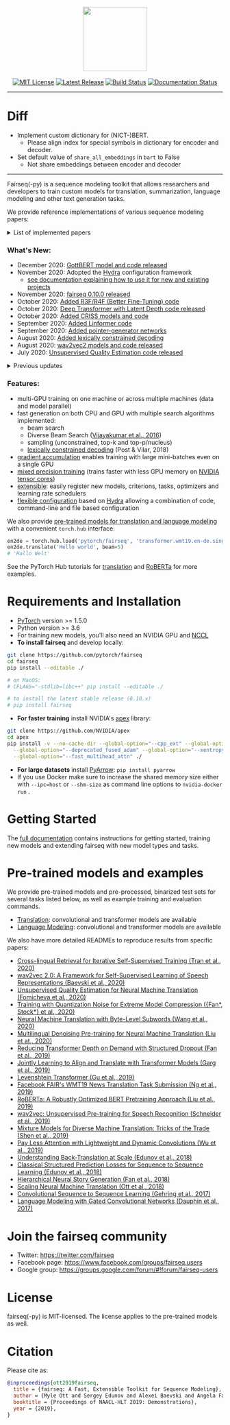 <p align="center">
  <img src="docs/fairseq_logo.png" width="150">
  <br />
  <br />
  <a href="https://github.com/pytorch/fairseq/blob/master/LICENSE"><img alt="MIT License" src="https://img.shields.io/badge/license-MIT-blue.svg" /></a>
  <a href="https://github.com/pytorch/fairseq/releases"><img alt="Latest Release" src="https://img.shields.io/github/release/pytorch/fairseq.svg" /></a>
  <a href="https://github.com/pytorch/fairseq/actions?query=workflow:build"><img alt="Build Status" src="https://github.com/pytorch/fairseq/workflows/build/badge.svg" /></a>
  <a href="https://fairseq.readthedocs.io/en/latest/?badge=latest"><img alt="Documentation Status" src="https://readthedocs.org/projects/fairseq/badge/?version=latest" /></a>
</p>

--------------------------------------------------------------------------------

# Diff
- Implement custom dictionary for (NICT-)BERT.
  - Please align index for special symbols in dictionary for encoder and decoder.
- Set default value of `share_all_embeddings` in `bart` to False
  - Not share embeddings between encoder and decoder

***


Fairseq(-py) is a sequence modeling toolkit that allows researchers and
developers to train custom models for translation, summarization, language
modeling and other text generation tasks.

We provide reference implementations of various sequence modeling papers:

<details><summary>List of implemented papers</summary><p>

* **Convolutional Neural Networks (CNN)**
  + [Language Modeling with Gated Convolutional Networks (Dauphin et al., 2017)](examples/language_model/conv_lm/README.md)
  + [Convolutional Sequence to Sequence Learning (Gehring et al., 2017)](examples/conv_seq2seq/README.md)
  + [Classical Structured Prediction Losses for Sequence to Sequence Learning (Edunov et al., 2018)](https://github.com/pytorch/fairseq/tree/classic_seqlevel)
  + [Hierarchical Neural Story Generation (Fan et al., 2018)](examples/stories/README.md)
  + [wav2vec: Unsupervised Pre-training for Speech Recognition (Schneider et al., 2019)](examples/wav2vec/README.md)
* **LightConv and DynamicConv models**
  + [Pay Less Attention with Lightweight and Dynamic Convolutions (Wu et al., 2019)](examples/pay_less_attention_paper/README.md)
* **Long Short-Term Memory (LSTM) networks**
  + Effective Approaches to Attention-based Neural Machine Translation (Luong et al., 2015)
* **Transformer (self-attention) networks**
  + Attention Is All You Need (Vaswani et al., 2017)
  + [Scaling Neural Machine Translation (Ott et al., 2018)](examples/scaling_nmt/README.md)
  + [Understanding Back-Translation at Scale (Edunov et al., 2018)](examples/backtranslation/README.md)
  + [Adaptive Input Representations for Neural Language Modeling (Baevski and Auli, 2018)](examples/language_model/README.adaptive_inputs.md)
  + [Lexically constrained decoding with dynamic beam allocation (Post & Vilar, 2018)](examples/constrained_decoding/README.md)
  + [Transformer-XL: Attentive Language Models Beyond a Fixed-Length Context (Dai et al., 2019)](examples/truncated_bptt/README.md)
  + [Adaptive Attention Span in Transformers (Sukhbaatar et al., 2019)](examples/adaptive_span/README.md)
  + [Mixture Models for Diverse Machine Translation: Tricks of the Trade (Shen et al., 2019)](examples/translation_moe/README.md)
  + [RoBERTa: A Robustly Optimized BERT Pretraining Approach (Liu et al., 2019)](examples/roberta/README.md)
  + [Facebook FAIR's WMT19 News Translation Task Submission (Ng et al., 2019)](examples/wmt19/README.md)
  + [Jointly Learning to Align and Translate with Transformer Models (Garg et al., 2019)](examples/joint_alignment_translation/README.md )
  + [Multilingual Denoising Pre-training for Neural Machine Translation (Liu et at., 2020)](examples/mbart/README.md)
  + [Neural Machine Translation with Byte-Level Subwords (Wang et al., 2020)](examples/byte_level_bpe/README.md)
  + [Unsupervised Quality Estimation for Neural Machine Translation (Fomicheva et al., 2020)](examples/unsupervised_quality_estimation/README.md)
  + [wav2vec 2.0: A Framework for Self-Supervised Learning of Speech Representations (Baevski et al., 2020)](examples/wav2vec/README.md)
  + [Generating Medical Reports from Patient-Doctor Conversations Using Sequence-to-Sequence Models (Enarvi et al., 2020)](examples/pointer_generator/README.md)
  + [Linformer: Self-Attention with Linear Complexity (Wang et al., 2020)](examples/linformer/README.md)
  + [Cross-lingual Retrieval for Iterative Self-Supervised Training (Tran et al., 2020)](examples/criss/README.md)
  + [Deep Transformers with Latent Depth (Li et al., 2020)](examples/latent_depth/README.md)
* **Non-autoregressive Transformers**
  + Non-Autoregressive Neural Machine Translation (Gu et al., 2017)
  + Deterministic Non-Autoregressive Neural Sequence Modeling by Iterative Refinement (Lee et al. 2018)
  + Insertion Transformer: Flexible Sequence Generation via Insertion Operations (Stern et al. 2019)
  + Mask-Predict: Parallel Decoding of Conditional Masked Language Models (Ghazvininejad et al., 2019)
  + [Levenshtein Transformer (Gu et al., 2019)](examples/nonautoregressive_translation/README.md)
* **Finetuning**
  + [Better Fine-Tuning by Reducing Representational Collapse (Aghajanyan et al. 2020)](examples/rxf/README.md)

</p></details>

### What's New:

* December 2020: [GottBERT model and code released](examples/gottbert/README.md)
* November 2020: Adopted the [Hydra](https://github.com/facebookresearch/hydra) configuration framework
  * [see documentation explaining how to use it for new and existing projects](docs/hydra_integration.md)
* November 2020: [fairseq 0.10.0 released](https://github.com/pytorch/fairseq/releases/tag/v0.10.0)
* October 2020: [Added R3F/R4F (Better Fine-Tuning) code](examples/rxf/README.md)
* October 2020: [Deep Transformer with Latent Depth code released](examples/latent_depth/README.md)
* October 2020: [Added CRISS models and code](examples/criss/README.md)
* September 2020: [Added Linformer code](examples/linformer/README.md)
* September 2020: [Added pointer-generator networks](examples/pointer_generator/README.md)
* August 2020: [Added lexically constrained decoding](examples/constrained_decoding/README.md)
* August 2020: [wav2vec2 models and code released](examples/wav2vec/README.md)
* July 2020: [Unsupervised Quality Estimation code released](examples/unsupervised_quality_estimation/README.md)

<details><summary>Previous updates</summary><p>

* May 2020: [Follow fairseq on Twitter](https://twitter.com/fairseq)
* April 2020: [Monotonic Multihead Attention code released](examples/simultaneous_translation/README.md)
* April 2020: [Quant-Noise code released](examples/quant_noise/README.md)
* April 2020: [Initial model parallel support and 11B parameters unidirectional LM released](examples/megatron_11b/README.md)
* March 2020: [Byte-level BPE code released](examples/byte_level_bpe/README.md)
* February 2020: [mBART model and code released](examples/mbart/README.md)
* February 2020: [Added tutorial for back-translation](https://github.com/pytorch/fairseq/tree/master/examples/backtranslation#training-your-own-model-wmt18-english-german)
* December 2019: [fairseq 0.9.0 released](https://github.com/pytorch/fairseq/releases/tag/v0.9.0)
* November 2019: [VizSeq released (a visual analysis toolkit for evaluating fairseq models)](https://facebookresearch.github.io/vizseq/docs/getting_started/fairseq_example)
* November 2019: [CamemBERT model and code released](examples/camembert/README.md)
* November 2019: [BART model and code released](examples/bart/README.md)
* November 2019: [XLM-R models and code released](examples/xlmr/README.md)
* September 2019: [Nonautoregressive translation code released](examples/nonautoregressive_translation/README.md)
* August 2019: [WMT'19 models released](examples/wmt19/README.md)
* July 2019: fairseq relicensed under MIT license
* July 2019: [RoBERTa models and code released](examples/roberta/README.md)
* June 2019: [wav2vec models and code released](examples/wav2vec/README.md)

</p></details>

### Features:

* multi-GPU training on one machine or across multiple machines (data and model parallel)
* fast generation on both CPU and GPU with multiple search algorithms implemented:
  + beam search
  + Diverse Beam Search ([Vijayakumar et al., 2016](https://arxiv.org/abs/1610.02424))
  + sampling (unconstrained, top-k and top-p/nucleus)
  + [lexically constrained decoding](examples/constrained_decoding/README.md) (Post & Vilar, 2018)
* [gradient accumulation](https://fairseq.readthedocs.io/en/latest/getting_started.html#large-mini-batch-training-with-delayed-updates) enables training with large mini-batches even on a single GPU
* [mixed precision training](https://fairseq.readthedocs.io/en/latest/getting_started.html#training-with-half-precision-floating-point-fp16) (trains faster with less GPU memory on [NVIDIA tensor cores](https://developer.nvidia.com/tensor-cores))
* [extensible](https://fairseq.readthedocs.io/en/latest/overview.html): easily register new models, criterions, tasks, optimizers and learning rate schedulers
* [flexible configuration](docs/hydra_integration.md) based on [Hydra](https://github.com/facebookresearch/hydra) allowing a combination of code, command-line and file based configuration

We also provide [pre-trained models for translation and language modeling](#pre-trained-models-and-examples)
with a convenient `torch.hub` interface:

``` python
en2de = torch.hub.load('pytorch/fairseq', 'transformer.wmt19.en-de.single_model')
en2de.translate('Hello world', beam=5)
# 'Hallo Welt'
```

See the PyTorch Hub tutorials for [translation](https://pytorch.org/hub/pytorch_fairseq_translation/)
and [RoBERTa](https://pytorch.org/hub/pytorch_fairseq_roberta/) for more examples.

# Requirements and Installation

* [PyTorch](http://pytorch.org/) version >= 1.5.0
* Python version >= 3.6
* For training new models, you'll also need an NVIDIA GPU and [NCCL](https://github.com/NVIDIA/nccl)
* **To install fairseq** and develop locally:

``` bash
git clone https://github.com/pytorch/fairseq
cd fairseq
pip install --editable ./

# on MacOS:
# CFLAGS="-stdlib=libc++" pip install --editable ./

# to install the latest stable release (0.10.x)
# pip install fairseq
```

* **For faster training** install NVIDIA's [apex](https://github.com/NVIDIA/apex) library:

``` bash
git clone https://github.com/NVIDIA/apex
cd apex
pip install -v --no-cache-dir --global-option="--cpp_ext" --global-option="--cuda_ext" \
  --global-option="--deprecated_fused_adam" --global-option="--xentropy" \
  --global-option="--fast_multihead_attn" ./
```

* **For large datasets** install [PyArrow](https://arrow.apache.org/docs/python/install.html#using-pip): `pip install pyarrow`
* If you use Docker make sure to increase the shared memory size either with `--ipc=host` or `--shm-size`
 as command line options to `nvidia-docker run` .

# Getting Started

The [full documentation](https://fairseq.readthedocs.io/) contains instructions
for getting started, training new models and extending fairseq with new model
types and tasks.

# Pre-trained models and examples

We provide pre-trained models and pre-processed, binarized test sets for several tasks listed below,
as well as example training and evaluation commands.

* [Translation](examples/translation/README.md): convolutional and transformer models are available
* [Language Modeling](examples/language_model/README.md): convolutional and transformer models are available

We also have more detailed READMEs to reproduce results from specific papers:

* [Cross-lingual Retrieval for Iterative Self-Supervised Training (Tran et al., 2020)](examples/criss/README.md)
* [wav2vec 2.0: A Framework for Self-Supervised Learning of Speech Representations (Baevski et al., 2020)](examples/wav2vec/README.md)
* [Unsupervised Quality Estimation for Neural Machine Translation (Fomicheva et al., 2020)](examples/unsupervised_quality_estimation/README.md)
* [Training with Quantization Noise for Extreme Model Compression ({Fan*, Stock*} et al., 2020)](examples/quant_noise/README.md)
* [Neural Machine Translation with Byte-Level Subwords (Wang et al., 2020)](examples/byte_level_bpe/README.md)
* [Multilingual Denoising Pre-training for Neural Machine Translation (Liu et at., 2020)](examples/mbart/README.md)
* [Reducing Transformer Depth on Demand with Structured Dropout (Fan et al., 2019)](examples/layerdrop/README.md)
* [Jointly Learning to Align and Translate with Transformer Models (Garg et al., 2019)](examples/joint_alignment_translation/README.md)
* [Levenshtein Transformer (Gu et al., 2019)](examples/nonautoregressive_translation/README.md)
* [Facebook FAIR's WMT19 News Translation Task Submission (Ng et al., 2019)](examples/wmt19/README.md)
* [RoBERTa: A Robustly Optimized BERT Pretraining Approach (Liu et al., 2019)](examples/roberta/README.md)
* [wav2vec: Unsupervised Pre-training for Speech Recognition (Schneider et al., 2019)](examples/wav2vec/README.md)
* [Mixture Models for Diverse Machine Translation: Tricks of the Trade (Shen et al., 2019)](examples/translation_moe/README.md)
* [Pay Less Attention with Lightweight and Dynamic Convolutions (Wu et al., 2019)](examples/pay_less_attention_paper/README.md)
* [Understanding Back-Translation at Scale (Edunov et al., 2018)](examples/backtranslation/README.md)
* [Classical Structured Prediction Losses for Sequence to Sequence Learning (Edunov et al., 2018)](https://github.com/pytorch/fairseq/tree/classic_seqlevel)
* [Hierarchical Neural Story Generation (Fan et al., 2018)](examples/stories/README.md)
* [Scaling Neural Machine Translation (Ott et al., 2018)](examples/scaling_nmt/README.md)
* [Convolutional Sequence to Sequence Learning (Gehring et al., 2017)](examples/conv_seq2seq/README.md)
* [Language Modeling with Gated Convolutional Networks (Dauphin et al., 2017)](examples/language_model/README.conv.md)

# Join the fairseq community

* Twitter: https://twitter.com/fairseq
* Facebook page: https://www.facebook.com/groups/fairseq.users
* Google group: https://groups.google.com/forum/#!forum/fairseq-users

# License

fairseq(-py) is MIT-licensed.
The license applies to the pre-trained models as well.

# Citation

Please cite as:

``` bibtex
@inproceedings{ott2019fairseq,
  title = {fairseq: A Fast, Extensible Toolkit for Sequence Modeling},
  author = {Myle Ott and Sergey Edunov and Alexei Baevski and Angela Fan and Sam Gross and Nathan Ng and David Grangier and Michael Auli},
  booktitle = {Proceedings of NAACL-HLT 2019: Demonstrations},
  year = {2019},
}
```
